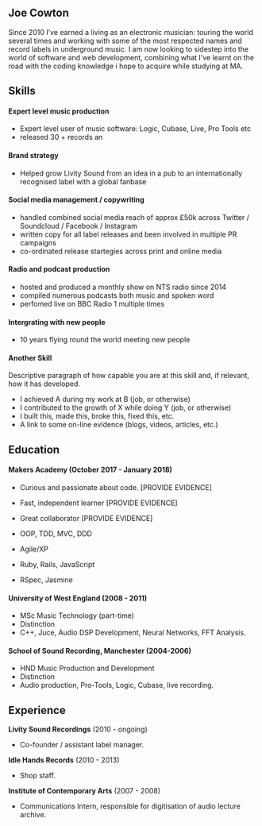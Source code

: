 ## Joe Cowton

Since 2010 I’ve earned a living as an electronic musician: touring the world several times and working with some of the most respected names and record labels in underground music. I am now looking to sidestep into the world of software and web development, combining what I've learnt on the road with the coding knowledge i hope to acquire while studying at MA.

## Skills

#### Expert level music production

- Expert level user of music software: Logic, Cubase, Live, Pro Tools etc
- released 30 + records an

#### Brand strategy

- Helped grow Livity Sound from an idea in a pub to an internationally recognised label with a global fanbase

#### Social media management / copywriting

- handled combined social media reach of approx £50k across Twitter / Soundcloud / Facebook / Instagram
- written copy for all label releases and been involved in multiple PR campaigns
- co-ordinated release startegies across print and online media

#### Radio and podcast production

- hosted and produced a monthly show on NTS radio since 2014
- compiled numerous podcasts both music and spoken word
- perfomed live on BBC Radio 1 multiple times

#### Intergrating with new people

- 10 years flying round the world meeting new people 

#### Another Skill

Descriptive paragraph of how capable you are at this skill and, if relevant, how it has developed.

- I achieved A during my work at B (job, or otherwise)
- I contributed to the growth of X while doing Y (job, or otherwise)
- I built this, made this, broke this, fixed this, etc.
- A link to some on-line evidence (blogs, videos, articles, etc.)

## Education

#### Makers Academy (October 2017 - January 2018)

- Curious and passionate about code. [PROVIDE EVIDENCE]
- Fast, independent learner [PROVIDE EVIDENCE]
- Great collaborator [PROVIDE EVIDENCE]

- OOP, TDD, MVC, DDD
- Agile/XP
- Ruby, Rails, JavaScript
- RSpec, Jasmine

#### University of West England (2008 - 2011)

- MSc Music Technology (part-time)
- Distinction
- C++, Juce, Audio DSP Development, Neural Networks, FFT Analysis.

#### School of Sound Recording, Manchester (2004-2006)

- HND Music Production and Development
- Distinction
- Audio production, Pro-Tools, Logic, Cubase, live recording.

## Experience

**Livity Sound Recordings** (2010 - ongoing)    

- Co-founder / assistant label manager.

**Idle Hands Records** (2010 - 2013)   

- Shop staff.  

**Institute of Contemporary Arts** (2007 - 2008)

- Communications Intern, responsible for digitisation of audio lecture archive.

